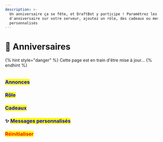 ```yaml
---
description: >-
  Un anniversaire ça se fête, et DraftBot y participe ! Paramétrez les annonces
  d'anniversaire sur votre serveur, ajoutez un rôle, des cadeaux ou messages
  personnalisés
---
```


# 🎂 Anniversaires

{% hint style="danger" %}
Cette page est en train d'être mise à jour...
{% endhint %}

<figure><img src="../../.gitbook/assets/Anniversaires.png" alt=""><figcaption></figcaption></figure>

### <mark style="color:blue;">Annonces</mark>



### <mark style="color:blue;">Rôle</mark>



### <mark style="color:blue;">Cadeaux</mark>



### <mark style="color: #cd6e57;"></mark>:sparkles: <mark style="color: #cd6e57;"></mark> <mark style="color:blue;">Messages personnalisés</mark>



### <mark style="color:red;">Réinitialiser</mark>

